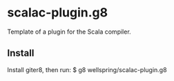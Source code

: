 scalac-plugin.g8
================

Template of a plugin for the Scala compiler.


Install
-------

Install giter8, then run:
$ g8 wellspring/scalac-plugin.g8
